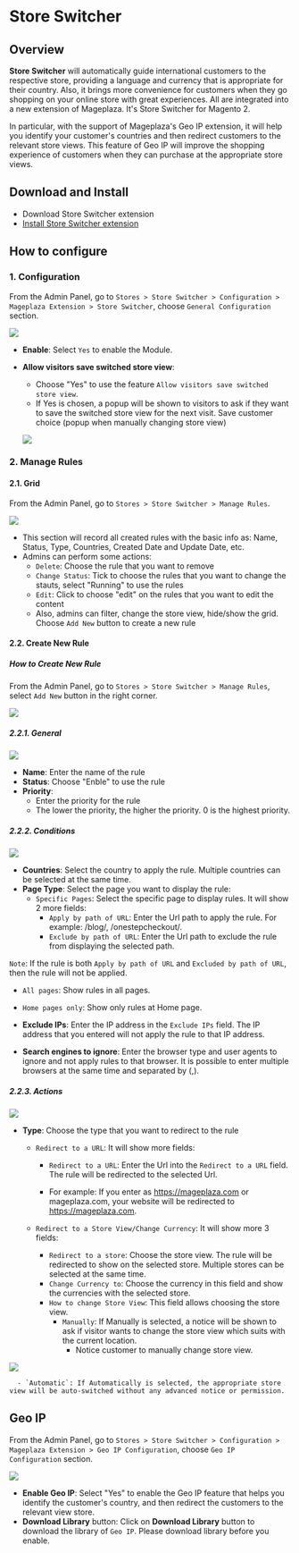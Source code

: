 # Store Switcher
## Overview

**Store Switcher** will automatically guide international customers to the respective store, providing a language and currency that is appropriate for their country. Also, it brings more convenience for customers when they go shopping on your online store with great experiences. All are integrated into a new extension of Mageplaza. It's Store Switcher for Magento 2.

In particular, with the support of Mageplaza's Geo IP extension, it will help you identify your customer's countries and then redirect customers to the relevant store views. This feature of Geo IP will improve the shopping experience of customers when they can purchase at the appropriate store views.

## Download and Install

- Download Store Switcher extension
- [Install Store Switcher extension](https://www.mageplaza.com/install-magento-2-extension/)

## How to configure

### 1. Configuration

From the Admin Panel, go to `Stores > Store Switcher > Configuration > Mageplaza Extension > Store Switcher`, choose `General Configuration` section.

![](https://i.imgur.com/YB2VbRR.png)

- **Enable**: Select `Yes` to enable the Module.
- **Allow visitors save switched store view**: 
  - Choose "Yes" to use the feature `Allow visitors save switched store view`.
  - If Yes is chosen, a popup will be shown to visitors to ask if they want to save the switched store view for the next visit. Save customer choice (popup when manually changing store view)
  
  ![](https://i.imgur.com/j5FiXkf.png)

### 2. Manage Rules
#### 2.1. Grid

From the Admin Panel, go to `Stores > Store Switcher > Manage Rules`.

![](https://i.imgur.com/PnXwsFa.gif)

- This section will record all created rules with the basic info as: Name, Status, Type, Countries, Created Date and Update Date, etc.
- Admins can perform some actions:
  - `Delete`: Choose the rule that you want to remove
  - `Change Status`: Tick to choose the rules that you want to change the stauts, select "Running" to use the rules
  - `Edit`: Click to choose "edit" on the rules that you want to edit the content
  - Also, admins can filter, change the store view, hide/show the grid. Choose `Add New` button to create a new rule
  
#### 2.2. Create New Rule
##### How to Create New Rule

From the Admin Panel, go to `Stores > Store Switcher > Manage Rules`, select `Add New` button in the right corner.

![](https://i.imgur.com/ZYFnGuY.gif)

##### 2.2.1. General

![](https://i.imgur.com/DwcB5gt.png)

- **Name**: Enter the name of the rule
- **Status**: Choose "Enble" to use the rule
- **Priority**:
  - Enter the priority for the rule
  - The lower the priority, the higher the priority. 0 is the highest priority.

##### 2.2.2. Conditions

![](https://i.imgur.com/CphvWL6.png)


- **Countries**: Select the country to apply the rule. Multiple countries can be selected at the same time.
- **Page Type**: Select the page you want to display the rule:
  - `Specific Pages`: Select the specific page to display rules. It will show 2 more fields:
    - `Apply by path of URL`: Enter the Url path to apply the rule. For example: /blog/, /onestepcheckout/.
    - `Exclude by path of URL`: Enter the Url path to exclude the rule from displaying the selected path.

``Note``: If the rule is both `Apply by path of URL` and `Excluded by path of URL`, then the rule will not be applied.

  - `All pages`: Show rules in all pages.
  - `Home pages only`: Show only rules at Home page.

- **Exclude IPs**: Enter the IP address in the `Exclude IPs` field. The IP address that you entered will not apply the rule to that IP address.

- **Search engines to ignore**: Enter the browser type and user agents to ignore and not apply rules to that browser. It is possible to enter multiple browsers at the same time and separated by (,).

##### 2.2.3. Actions

![](https://i.imgur.com/cqYDMfu.gif)

- **Type**: Choose the type that you want to redirect to the rule
  - `Redirect to a URL`: It will show more fields:
    - `Redirect to a URL`: Enter the Url into the `Redirect to a URL` field. The rule will be redirected to the selected Url.
    
    - For example: If you enter as https://mageplaza.com or mageplaza.com, your website will be redirected to https://mageplaza.com.
  
  - `Redirect to a Store View/Change Currency`: It will show more 3 fields:
    - `Redirect to a store`: Choose the store view. The rule will be redirected to show on the selected store. Multiple stores can be selected at the same time.
    - `Change Currency to`: Choose the currency in this field and show the currencies with the selected store.
    - `How to change Store View`: This field allows choosing the store view.
      - `Manually`: If Manually is selected, a notice will be shown to ask if visitor wants to change the store view which suits with the current location. 
        - Notice customer to manually change store view.

![](https://i.imgur.com/L2e41ej.png)

      - `Automatic`: If Automatically is selected, the appropriate store view will be auto-switched without any advanced notice or permission.

## Geo IP

From the Admin Panel, go to `Stores > Store Switcher > Configuration > Mageplaza Extension > Geo IP Configuration`, choose `Geo IP Configuration` section.

![](https://i.imgur.com/fzEq0Kp.png)

- **Enable Geo IP**: Select "Yes" to enable the Geo IP feature that helps you identify the customer's country, and then redirect the customers to the relevant view store.
- **Download Library** button: Click on **Download Library** button to download the library of `Geo IP`. Please download library before you enable.
















